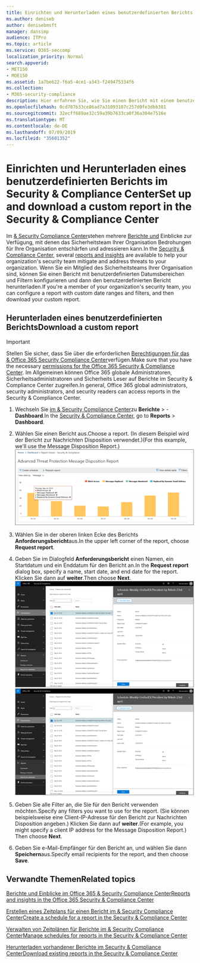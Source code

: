 ```yaml
---
title: Einrichten und Herunterladen eines benutzerdefinierten Berichts im Security &amp; Compliance Center
ms.author: deniseb
author: denisebmsft
manager: dansimp
audience: ITPro
ms.topic: article
ms.service: O365-seccomp
localization_priority: Normal
search.appverid:
- MET150
- MOE150
ms.assetid: 1a7be622-f6a5-4ce1-a343-f249475334f6
ms.collection:
- M365-security-compliance
description: Hier erfahren Sie, wie Sie einen Bericht mit einem benutzerdefinierten Datumsbereich und Filtern im Security &amp; Compliance Center einrichten und herunterladen.
ms.openlocfilehash: 0cd787b33ce86ad7a31093107c257d0fe3dbb381
ms.sourcegitcommit: 32ecff689ae32c59a39b7633ca0f36a304e7516e
ms.translationtype: MT
ms.contentlocale: de-DE
ms.lasthandoff: 07/09/2019
ms.locfileid: "35601352"
---
```

# <a name="set-up-and-download-a-custom-report-in-the-security-amp-compliance-center"></a><span data-ttu-id="d96bb-103">Einrichten und Herunterladen eines benutzerdefinierten Berichts im Security &amp; Compliance Center</span><span class="sxs-lookup"><span data-stu-id="d96bb-103">Set up and download a custom report in the Security &amp; Compliance Center</span></span>

<span data-ttu-id="d96bb-104">Im [ &amp; Security Compliance Center](https://protection.office.com)stehen mehrere [Berichte und](reports-and-insights-in-security-and-compliance.md) Einblicke zur Verfügung, mit denen das Sicherheitsteam Ihrer Organisation Bedrohungen für Ihre Organisation entschärfen und adressieren kann.</span><span class="sxs-lookup"><span data-stu-id="d96bb-104">In the [Security &amp; Compliance Center](https://protection.office.com), several [reports and insights](reports-and-insights-in-security-and-compliance.md) are available to help your organization's security team mitigate and address threats to your organization.</span></span> <span data-ttu-id="d96bb-105">Wenn Sie ein Mitglied des Sicherheitsteams Ihrer Organisation sind, können Sie einen Bericht mit benutzerdefinierten Datumsbereichen und Filtern konfigurieren und dann den benutzerdefinierten Bericht herunterladen.</span><span class="sxs-lookup"><span data-stu-id="d96bb-105">If you're a member of your organization's security team, you can configure a report with custom date ranges and filters, and then download your custom report.</span></span> 
  
## <a name="download-a-custom-report"></a><span data-ttu-id="d96bb-106">Herunterladen eines benutzerdefinierten Berichts</span><span class="sxs-lookup"><span data-stu-id="d96bb-106">Download a custom report</span></span>

> [!IMPORTANT]
> <span data-ttu-id="d96bb-107">Stellen Sie sicher, dass Sie über die erforderlichen [Berechtigungen für das &amp; Office 365 Security Compliance Center](permissions-in-the-security-and-compliance-center.md)verfügen.</span><span class="sxs-lookup"><span data-stu-id="d96bb-107">Make sure that you have the necessary [permissions for the Office 365 Security &amp; Compliance Center](permissions-in-the-security-and-compliance-center.md).</span></span> <span data-ttu-id="d96bb-108">Im Allgemeinen können Office 365 globale Administratoren, Sicherheitsadministratoren und Sicherheits Leser auf Berichte im Security &amp; Compliance Center zugreifen.</span><span class="sxs-lookup"><span data-stu-id="d96bb-108">In general, Office 365 global administrators, security administrators, and security readers can access reports in the Security &amp; Compliance Center.</span></span> 
  
1. <span data-ttu-id="d96bb-109">Wechseln Sie [im &amp; Security Compliance Center](https://protection.office.com)zu **Berichte** \> - **Dashboard**.</span><span class="sxs-lookup"><span data-stu-id="d96bb-109">In the [Security &amp; Compliance Center](https://protection.office.com), go to **Reports** \> **Dashboard**.</span></span>
    
2. <span data-ttu-id="d96bb-110">Wählen Sie einen Bericht aus.</span><span class="sxs-lookup"><span data-stu-id="d96bb-110">Choose a report.</span></span> <span data-ttu-id="d96bb-111">(In diesem Beispiel wird der Bericht zur Nachrichten Disposition verwendet.)</span><span class="sxs-lookup"><span data-stu-id="d96bb-111">(For this example, we'll use the Message Disposition Report.)</span></span><br/>![Auswählen des Anforderungs Berichts zum Herunterladen eines Berichts](media/b566925d-b9d9-453d-9bdd-f2637c7ba140.png)
  
3. <span data-ttu-id="d96bb-113">Wählen Sie in der oberen linken Ecke des Berichts **Anforderungsbericht**aus.</span><span class="sxs-lookup"><span data-stu-id="d96bb-113">In the upper left corner of the report, choose **Request report**.</span></span>
    
4. <span data-ttu-id="d96bb-114">Geben Sie im Dialogfeld **Anforderungsbericht** einen Namen, ein Startdatum und ein Enddatum für den Bericht an.</span><span class="sxs-lookup"><span data-stu-id="d96bb-114">In the **Request report** dialog box, specify a name, start date, and end date for the report.</span></span> <span data-ttu-id="d96bb-115">Klicken Sie dann auf **weiter**.</span><span class="sxs-lookup"><span data-stu-id="d96bb-115">Then choose **Next**.</span></span><br/><span data-ttu-id="d96bb-116">![Wählen Sie im &amp; Security Compliance Center Berichte \> zum Herunterladen aus.](media/65e625f5-c98c-49fc-9c1f-8c80ec8308fd.png)</span><span class="sxs-lookup"><span data-stu-id="d96bb-116">![In the Security &amp; Compliance Center, choose Reports \> Reports for download](media/65e625f5-c98c-49fc-9c1f-8c80ec8308fd.png)</span></span>
  
5. <span data-ttu-id="d96bb-117">Geben Sie alle Filter an, die Sie für den Bericht verwenden möchten.</span><span class="sxs-lookup"><span data-stu-id="d96bb-117">Specify any filters you want to use for the report.</span></span> <span data-ttu-id="d96bb-118">(Sie können beispielsweise eine Client-IP-Adresse für den Bericht zur Nachrichten Disposition angeben.) Klicken Sie dann auf **weiter**.</span><span class="sxs-lookup"><span data-stu-id="d96bb-118">(For example, you might specify a client IP address for the Message Disposition Report.) Then choose **Next**.</span></span>
    
6. <span data-ttu-id="d96bb-119">Geben Sie e-Mail-Empfänger für den Bericht an, und wählen Sie dann **Speichern**aus.</span><span class="sxs-lookup"><span data-stu-id="d96bb-119">Specify email recipients for the report, and then choose **Save**.</span></span>
    
## <a name="related-topics"></a><span data-ttu-id="d96bb-120">Verwandte Themen</span><span class="sxs-lookup"><span data-stu-id="d96bb-120">Related topics</span></span>

[<span data-ttu-id="d96bb-121">Berichte und Einblicke im Office 365 &amp; Security Compliance Center</span><span class="sxs-lookup"><span data-stu-id="d96bb-121">Reports and insights in the Office 365 Security &amp; Compliance Center</span></span>](reports-and-insights-in-security-and-compliance.md)
  
[<span data-ttu-id="d96bb-122">Erstellen eines Zeitplans für einen Bericht im &amp; Security Compliance Center</span><span class="sxs-lookup"><span data-stu-id="d96bb-122">Create a schedule for a report in the Security &amp; Compliance Center</span></span>](create-a-schedule-for-a-report.md)
  
[<span data-ttu-id="d96bb-123">Verwalten von Zeitplänen für Berichte im &amp; Security Compliance Center</span><span class="sxs-lookup"><span data-stu-id="d96bb-123">Manage schedules for reports in the Security &amp; Compliance Center</span></span>](manage-schedules-for-multiple-reports.md)
  
[<span data-ttu-id="d96bb-124">Herunterladen vorhandener Berichte im Security &amp; Compliance Center</span><span class="sxs-lookup"><span data-stu-id="d96bb-124">Download existing reports in the Security &amp; Compliance Center</span></span>](download-existing-reports.md)
  

